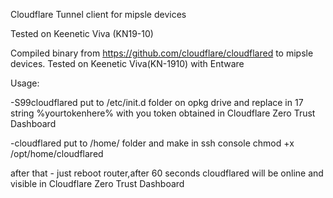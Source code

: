 Cloudflare Tunnel client for mipsle devices

Tested on Keenetic Viva (KN19-10)



Compiled binary from https://github.com/cloudflare/cloudflared to mipsle devices.
Tested on Keenetic Viva(KN-1910) with Entware

Usage:

-S99cloudflared put to /etc/init.d folder on opkg drive and replace in 17 string %yourtokenhere% with you token obtained in Cloudflare Zero Trust Dashboard

-cloudflared put to /home/ folder and make in ssh console chmod +x /opt/home/cloudflared

after that - just reboot router,after 60 seconds cloudflared will be online and visible in Cloudflare Zero Trust Dashboard


